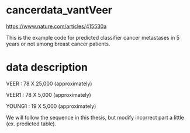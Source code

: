 # cancerdata_vantVeer

https://www.nature.com/articles/415530a

This is the example code for predicted classifier cancer metastases in 5 years or not among breast cancer patients.

# data description

VEER   : 78 X 25,000 (approximately)

VEER1  : 78 X 5,000  (approximately)

YOUNG1 : 19 X 5,000  (approximately)

We will follow the sequence in this thesis, but modify incorrect part a little (ex. predicted table).


